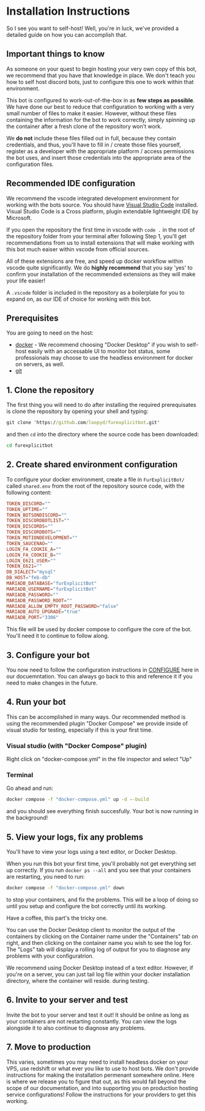 # Installation Instructions

So I see you want to self-host!  Well, you're in luck, we've provided a detailed guide on how you can accomplish that.

## Important things to know

As someone on your quest to begin hosting your very own copy of this bot, we recommend that you have that knowledge in place.  We don't teach you how to self host discord bots, just to configure this one to work within that environment.

This bot is configured to work-out-of-the-box in as **few steps as possible**.  We have done our best to reduce that configuration to working with a very small number of files to make it easier.  However, without these files containing the information for the bot to work correctly, simply spinning up the container after a fresh clone of the repository won't work.

We **do not** include these files filled out in full, because they contain credentials, and thus, you'll have to fill in / create those files yourself, register as a developer with the appropriate platform / access permissions the bot uses, and insert those credentials into the appropriate area of the configuration files.

## Recommended IDE configuration

We recommend the vscode integrated development environment for working with the bots source.  You should have [Visual Studio Code](https://code.visualstudio.com/) installed.  Visual Studio Code is a Cross platform, plugin extendable lightweight IDE by Microsoft.

If you open the repository the first time in vscode with ``code .`` in the root of the repository folder from your terminal after following Step 1, you'll get recommendations from us to install extensions that will make working with this bot much eaiser within vscode from official sources.

All of these extensions are free, and speed up docker workflow within vscode quite significantly.  We do **highly recommend** that you say 'yes' to confirm your installation of the recommended extensions as they will make your life easier!

A ``.vscode`` folder is included in the repository as a boilerplate for you to expand on, as our IDE of choice for working with this bot.

## Prerequisites

You are going to need on the host:

- [docker](https://www.docker.com/get-started/) - We recommend choosing "Docker Desktop" if you wish to self-host easily with an accessable UI to monitor bot status, some professionals may choose to use the headless environment for docker on servers, as well.  
- [git](https://git-scm.com/book/en/v2/Getting-Started-Installing-Git)

## 1.  Clone the repository

The first thing you will need to do after installing the required prerequisates is clone the repository by opening your shell and typing:

```cmd
git clone 'https://github.com/loopyd/furexplicitbot.git'
```

and then ``cd`` into the directory where the source code has been downloaded:

```cmd
cd furexplicitbot
```

## 2.  Create shared environment configuration

To configure your docker environment, create a file in ``FurExplicitBot/`` called ``shared.env`` from the root of the repository source code, with the following content:

```conf
TOKEN_DISCORD=""
TOKEN_UPTIME=""
TOKEN_BOTSONDISCORD=""
TOKEN_DISCORDBOTLIST=""
TOKEN_DISCORDS=""
TOKEN_DISCORDBOTS=""
TOKEN_MOTIONDEVELOPMENT=""
TOKEN_SAUCENAO=""
LOGIN_FA_COOKIE_A=""
LOGIN_FA_COOKIE_B=""
LOGIN_E621_USER=""
TOKEN_E621=""
DB_DIALECT="mysql"
DB_HOST="feb-db"
MARIADB_DATABASE="furExplicitBot"
MARIADB_USERNAME="furExplicitBot"
MARIADB_PASSWORD=""
MARIADB_PASSWORD_ROOT=""
MARIADB_ALLOW_EMPTY_ROOT_PASSWORD="false"
MARIADB_AUTO_UPGRADE="true"
MARIADB_PORT="3306"
```

This file will be used by docker compose to configure the core of the bot. You'll need it to continue to follow along.

## 3.  Configure your bot

You now need to follow the configuration instructions in [CONFIGURE](CONFIGURE.md) here in our docuemntation.  You can always go back to this and reference it if you need to make changes in the future.

## 4.  Run your bot

This can be accomplished in many ways.  Our recommended method is using the recommended plugin "Docker Compose" we provide inside of visual studio for testing, especially if this is your first time.

### Visual studio (with "Docker Compose" plugin)

Right click on "docker-compose.yml" in the file inspector and select "Up"

### Terminal

Go ahead and run:

```cmd
docker compose -f "docker-compose.yml" up -d --build 
```

and you should see everything finish succesfully.  Your bot is now running in the background!

## 5.  View your logs, fix any problems

You'll have to view your logs using a text editor, or Docker Desktop.

When you run this bot your first time, you'll probably not get everything set up correctly.  If you run ``docker ps --all`` and you see that your containers are restarting, you need to run:

```cmd
docker compose -f "docker-compose.yml" down
```

to stop your containers, and fix the problems.  This will be a loop of doing so until you setup and configure the bot correctly until its working.

Have a coffee, this part's the tricky one.

You can use the Docker Desktop client to monitor the output of the containers by clicking on the Container name under the "Containers" tab on right, and then clicking on the container name you wish to see the log for.  The "Logs" tab will display a rolling log of output for you to diagnose any problems with your configuratrion.

We recommend using Docker Desktop instead of a text editor.  However, if you're on a server, you can just tail log file within your docker installation directory, where the container will reside. during testing.

## 6.  Invite to your server and test

Invite the bot to your server and test it out!  It should be online as long as your containers are not restarting constantly.  You can view the logs alongside it to also continue to diagnose any problems.

## 7.  Move to production

This varies, sometimes you may need to install headless docker on your VPS, use redshift or what ever you like to use to host bots.  We don't provide instructions for making the installation permenant somewhere online.  Here is where we release you to figure that out, as this would fall beyond the scope of our documentation, and into supporting you on production hosting service configurations!  Follow the instructions for your providers to get this working.